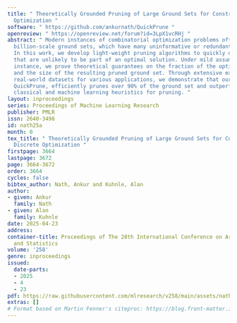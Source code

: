 ```yaml
---
title: " Theoretically Grounded Pruning of Large Ground Sets for Constrained, Discrete
  Optimization "
software: " https://github.com/ankurnath/QuickPrune "
openreview: " https://openreview.net/forum?id=3LpX1vcRHj "
abstract: " Modern instances of combinatorial optimization problems often exhibit
  billion-scale ground sets, which have many uninformative or redundant elements.
  In this work, we develop light-weight pruning algorithms to quickly discard elements
  that are unlikely to be part of an optimal solution. Under mild assumptions on the
  instance, we prove theoretical guarantees on the fraction of the optimal value retained
  and the size of the resulting pruned ground set. Through extensive experiments on
  real-world datasets for various applications, we demonstrate that our algorithm,
  QuickPrune, efficiently prunes over 90% of the ground set and outperforms state-of-the-art
  classical and machine learning heuristics for pruning. "
layout: inproceedings
series: Proceedings of Machine Learning Research
publisher: PMLR
issn: 2640-3498
id: nath25a
month: 0
tex_title: " Theoretically Grounded Pruning of Large Ground Sets for Constrained,
  Discrete Optimization "
firstpage: 3664
lastpage: 3672
page: 3664-3672
order: 3664
cycles: false
bibtex_author: Nath, Ankur and Kuhnle, Alan
author:
- given: Ankur
  family: Nath
- given: Alan
  family: Kuhnle
date: 2025-04-23
address:
container-title: Proceedings of The 28th International Conference on Artificial Intelligence
  and Statistics
volume: '258'
genre: inproceedings
issued:
  date-parts:
  - 2025
  - 4
  - 23
pdf: https://raw.githubusercontent.com/mlresearch/v258/main/assets/nath25a/nath25a.pdf
extras: []
# Format based on Martin Fenner's citeproc: https://blog.front-matter.io/posts/citeproc-yaml-for-bibliographies/
---
```

